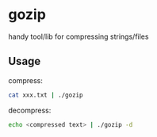 # gozip
handy tool/lib for compressing strings/files

## Usage

compress:

```bash
cat xxx.txt | ./gozip
```

decompress:

```bash
echo <compressed text> | ./gozip -d
```
